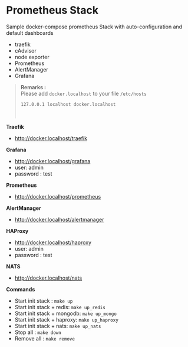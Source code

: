 # Prometheus Stack

Sample docker-compose prometheus Stack with auto-configuration and default dashboards

* traefik
* cAdvisor
* node exporter
* Prometheus
* AlertManager
* Grafana

> **Remarks :**<br>
> Please add `docker.localhost` to your file `/etc/hosts`<br>
> 
> ```shell
> 127.0.0.1	localhost docker.localhost
> ```
> <br>

**Traefik**
* http://docker.localhost/traefik

**Grafana**
* http://docker.localhost/grafana
* user: admin
* password : test

**Prometheus**
* http://docker.localhost/prometheus

**AlertManager**
* http://docker.localhost/alertmanager

**HAProxy**
* http://docker.localhost/haproxy
* user: admin
* password : test

**NATS**
* http://docker.localhost/nats

**Commands**
* Start init stack : `make up`
* Start init stack + redis: `make up_redis`
* Start init stack + mongodb: `make up_mongo`
* Start init stack + haproxy: `make up_haproxy`
* Start init stack + nats: `make up_nats`
* Stop all : `make down`
* Remove all : `make remove`